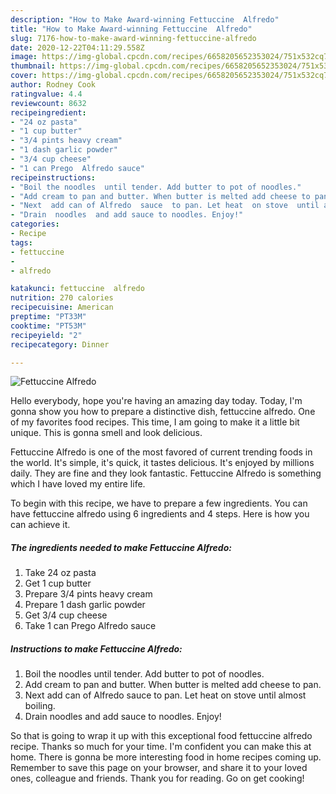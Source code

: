 ```yaml
---
description: "How to Make Award-winning Fettuccine  Alfredo"
title: "How to Make Award-winning Fettuccine  Alfredo"
slug: 7176-how-to-make-award-winning-fettuccine-alfredo
date: 2020-12-22T04:11:29.558Z
image: https://img-global.cpcdn.com/recipes/6658205652353024/751x532cq70/fettuccine-alfredo-recipe-main-photo.jpg
thumbnail: https://img-global.cpcdn.com/recipes/6658205652353024/751x532cq70/fettuccine-alfredo-recipe-main-photo.jpg
cover: https://img-global.cpcdn.com/recipes/6658205652353024/751x532cq70/fettuccine-alfredo-recipe-main-photo.jpg
author: Rodney Cook
ratingvalue: 4.4
reviewcount: 8632
recipeingredient:
- "24 oz pasta"
- "1 cup butter"
- "3/4 pints heavy cream"
- "1 dash garlic powder"
- "3/4 cup cheese"
- "1 can Prego  Alfredo sauce"
recipeinstructions:
- "Boil the noodles  until tender. Add butter to pot of noodles."
- "Add cream to pan and butter. When butter is melted add cheese to pan."
- "Next  add can of Alfredo  sauce  to pan. Let heat  on stove  until almost  boiling."
- "Drain  noodles  and add sauce to noodles. Enjoy!"
categories:
- Recipe
tags:
- fettuccine
- 
- alfredo

katakunci: fettuccine  alfredo 
nutrition: 270 calories
recipecuisine: American
preptime: "PT33M"
cooktime: "PT53M"
recipeyield: "2"
recipecategory: Dinner

---
```



![Fettuccine  Alfredo](https://img-global.cpcdn.com/recipes/6658205652353024/751x532cq70/fettuccine-alfredo-recipe-main-photo.jpg)

Hello everybody, hope you're having an amazing day today. Today, I'm gonna show you how to prepare a distinctive dish, fettuccine  alfredo. One of my favorites food recipes. This time, I am going to make it a little bit unique. This is gonna smell and look delicious.



Fettuccine  Alfredo is one of the most favored of current trending foods in the world. It's simple, it's quick, it tastes delicious. It's enjoyed by millions daily. They are fine and they look fantastic. Fettuccine  Alfredo is something which I have loved my entire life.


To begin with this recipe, we have to prepare a few ingredients. You can have fettuccine  alfredo using 6 ingredients and 4 steps. Here is how you can achieve it.

<!--inarticleads1-->

##### The ingredients needed to make Fettuccine  Alfredo:

1. Take 24 oz pasta
1. Get 1 cup butter
1. Prepare 3/4 pints heavy cream
1. Prepare 1 dash garlic powder
1. Get 3/4 cup cheese
1. Take 1 can Prego  Alfredo sauce




<!--inarticleads2-->

##### Instructions to make Fettuccine  Alfredo:

1. Boil the noodles  until tender. Add butter to pot of noodles.
1. Add cream to pan and butter. When butter is melted add cheese to pan.
1. Next  add can of Alfredo  sauce  to pan. Let heat  on stove  until almost  boiling.
1. Drain  noodles  and add sauce to noodles. Enjoy!




So that is going to wrap it up with this exceptional food fettuccine  alfredo recipe. Thanks so much for your time. I'm confident you can make this at home. There is gonna be more interesting food in home recipes coming up. Remember to save this page on your browser, and share it to your loved ones, colleague and friends. Thank you for reading. Go on get cooking!
